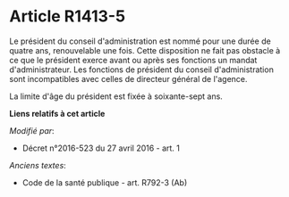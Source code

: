 # Article R1413-5

Le président du conseil d'administration est nommé pour une durée de quatre ans, renouvelable une fois. Cette disposition ne
fait pas obstacle à ce que le président exerce avant ou après ses fonctions un mandat d'administrateur. Les fonctions de
président du conseil d'administration sont incompatibles avec celles de directeur général de l'agence. 

La limite d'âge du président est fixée à soixante-sept ans.

**Liens relatifs à cet article**

_Modifié par_:

  - Décret n°2016-523 du 27 avril 2016 - art. 1

_Anciens textes_:

  - Code de la santé publique - art. R792-3 (Ab)
